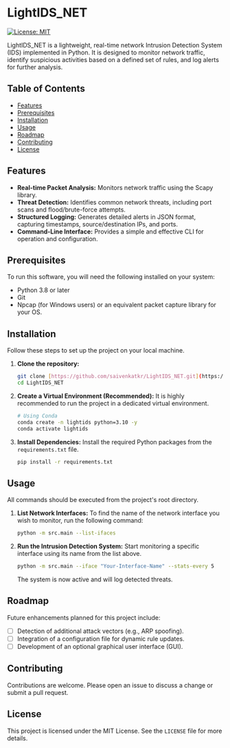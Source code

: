 # LightIDS_NET

[![License: MIT](https://img.shields.io/badge/License-MIT-yellow.svg)](https://opensource.org/licenses/MIT)

LightIDS_NET is a lightweight, real-time network Intrusion Detection System (IDS) implemented in Python. It is designed to monitor network traffic, identify suspicious activities based on a defined set of rules, and log alerts for further analysis.

## Table of Contents

-   [Features](#features)
-   [Prerequisites](#prerequisites)
-   [Installation](#installation)
-   [Usage](#usage)
-   [Roadmap](#roadmap)
-   [Contributing](#contributing)
-   [License](#license)

## Features

-   **Real-time Packet Analysis:** Monitors network traffic using the Scapy library.
-   **Threat Detection:** Identifies common network threats, including port scans and flood/brute-force attempts.
-   **Structured Logging:** Generates detailed alerts in JSON format, capturing timestamps, source/destination IPs, and ports.
-   **Command-Line Interface:** Provides a simple and effective CLI for operation and configuration.

## Prerequisites

To run this software, you will need the following installed on your system:

-   Python 3.8 or later
-   Git
-   Npcap (for Windows users) or an equivalent packet capture library for your OS.

## Installation

Follow these steps to set up the project on your local machine.

1.  **Clone the repository:**
    ```bash
    git clone [https://github.com/saivenkatkr/LightIDS_NET.git](https://github.com/saivenkatkr/LightIDS_NET.git)
    cd LightIDS_NET
    ```

2.  **Create a Virtual Environment (Recommended):**
    It is highly recommended to run the project in a dedicated virtual environment.
    ```bash
    # Using Conda
    conda create -n lightids python=3.10 -y
    conda activate lightids
    ```

3.  **Install Dependencies:**
    Install the required Python packages from the `requirements.txt` file.
    ```bash
    pip install -r requirements.txt
    ```

## Usage

All commands should be executed from the project's root directory.

1.  **List Network Interfaces:**
    To find the name of the network interface you wish to monitor, run the following command:
    ```bash
    python -m src.main --list-ifaces
    ```

2.  **Run the Intrusion Detection System:**
    Start monitoring a specific interface using its name from the list above.
    ```bash
    python -m src.main --iface "Your-Interface-Name" --stats-every 5
    ```
    The system is now active and will log detected threats.

## Roadmap

Future enhancements planned for this project include:

-   [ ] Detection of additional attack vectors (e.g., ARP spoofing).
-   [ ] Integration of a configuration file for dynamic rule updates.
-   [ ] Development of an optional graphical user interface (GUI).

## Contributing

Contributions are welcome. Please open an issue to discuss a change or submit a pull request.

## License

This project is licensed under the MIT License. See the `LICENSE` file for more details.
